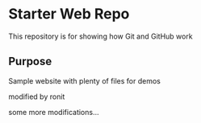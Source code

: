 # Starter Web Repo

This repository is for showing how Git and GitHub work

## Purpose

Sample website with plenty of files for demos

modified by ronit

some more modifications...